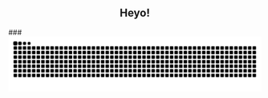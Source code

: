 <h2 align="center">Heyo!</h2>
###

<img src="https://raw.githubusercontent.com/Servant-of-Scietia/Servant-of-Scietia/output/snake.svg" />

###
